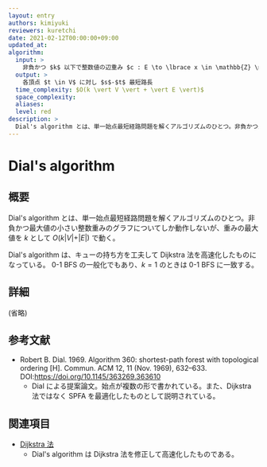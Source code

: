 ```yaml
---
layout: entry
authors: kimiyuki
reviewers: kuretchi
date: 2021-02-12T00:00:00+09:00
updated_at:
algorithm:
  input: >
    非負かつ $k$ 以下で整数値の辺重み $c : E \to \lbrace x \in \mathbb{Z} \mid 0 \le x \le k \rbrace$ 付き有向グラフ $G = (V, E)$ および頂点 $s \in V$
  output: >
    各頂点 $t \in V$ に対し $s$-$t$ 最短路長
  time_complexity: $O(k \vert V \vert + \vert E \vert)$
  space_complexity:
  aliases:
  level: red
description: >
  Dial's algorithm とは、単一始点最短経路問題を解くアルゴリズムのひとつ。非負かつ最大値の小さい整数重みのグラフについてしか動作しないが、重みの最大値を $k$ として $O(k \vert V \vert + \vert E \vert)$ で動く。キューの持ち方を工夫して Dijkstra 法をさらに高速化したものになっている。0-1 BFS の一般化でもあり、$k = 1$ のときは 0-1 BFS に一致する。
---
```


# Dial's algorithm

## 概要

Dial's algorithm とは、単一始点最短経路問題を解くアルゴリズムのひとつ。非負かつ最大値の小さい整数重みのグラフについてしか動作しないが、重みの最大値を $k$ として $O(k \vert V \vert + \vert E \vert)$ で動く。

Dial's algorithm は、キューの持ち方を工夫して Dijkstra 法を高速化したものになっている。
0-1 BFS の一般化でもあり、$k = 1$ のときは 0-1 BFS に一致する。

## 詳細

(省略)

## 参考文献

-   Robert B. Dial. 1969. Algorithm 360: shortest-path forest with topological ordering [H]. Commun. ACM 12, 11 (Nov. 1969), 632–633. DOI:<https://doi.org/10.1145/363269.363610>
    -   Dial による提案論文。始点が複数の形で書かれている。また、Dijkstra 法ではなく SPFA を最適化したものとして説明されている。

## 関連項目

-   [Dijkstra 法](/dijkstra)
    -   Dial's algorithm は Dijkstra 法を修正して高速化したものである。
